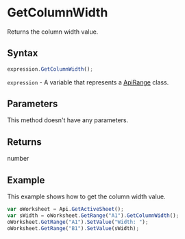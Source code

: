 # GetColumnWidth

Returns the column width value.

## Syntax

```javascript
expression.GetColumnWidth();
```

`expression` - A variable that represents a [ApiRange](../ApiRange.md) class.

## Parameters

This method doesn't have any parameters.

## Returns

number

## Example

This example shows how to get the column width value.

```javascript editor-xlsx
var oWorksheet = Api.GetActiveSheet();
var sWidth = oWorksheet.GetRange("A1").GetColumnWidth();
oWorksheet.GetRange("A1").SetValue("Width: ");
oWorksheet.GetRange("B1").SetValue(sWidth);
```
